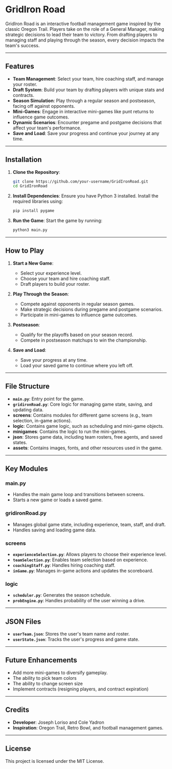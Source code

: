 # GridIron Road

GridIron Road is an interactive football management game inspired by the classic Oregon Trail. Players take on the role of a General Manager, making strategic decisions to lead their team to victory. From drafting players to managing staff and playing through the season, every decision impacts the team's success.

---

## Features

- **Team Management**: Select your team, hire coaching staff, and manage your roster.
- **Draft System**: Build your team by drafting players with unique stats and contracts.
- **Season Simulation**: Play through a regular season and postseason, facing off against opponents.
- **Mini-Games**: Engage in interactive mini-games like punt returns to influence game outcomes.
- **Dynamic Scenarios**: Encounter pregame and postgame decisions that affect your team's performance.
- **Save and Load**: Save your progress and continue your journey at any time.

---

## Installation

1. **Clone the Repository**:
   ```bash
   git clone https://github.com/your-username/GridIronRoad.git
   cd GridIronRoad
   ```

2. **Install Dependencies**:
   Ensure you have Python 3 installed. Install the required libraries using:
   ```bash
   pip install pygame
   ```

3. **Run the Game**:
   Start the game by running:
   ```bash
   python3 main.py
   ```

---

## How to Play

1. **Start a New Game**:
   - Select your experience level.
   - Choose your team and hire coaching staff.
   - Draft players to build your roster.

2. **Play Through the Season**:
   - Compete against opponents in regular season games.
   - Make strategic decisions during pregame and postgame scenarios.
   - Participate in mini-games to influence game outcomes.

3. **Postseason**:
   - Qualify for the playoffs based on your season record.
   - Compete in postseason matchups to win the championship.

4. **Save and Load**:
   - Save your progress at any time.
   - Load your saved game to continue where you left off.

---

## File Structure

- **`main.py`**: Entry point for the game.
- **`gridironRoad.py`**: Core logic for managing game state, saving, and updating data.
- **screens**: Contains modules for different game screens (e.g., team selection, in-game actions).
- **logic**: Contains game logic, such as scheduling and mini-game objects.
- **minigames**: Contains the logic to run the mini-games.
- **json**: Stores game data, including team rosters, free agents, and saved states.
- **assets**: Contains images, fonts, and other resources used in the game.

---

## Key Modules

### main.py
- Handles the main game loop and transitions between screens.
- Starts a new game or loads a saved game.

### gridironRoad.py
- Manages global game state, including experience, team, staff, and draft.
- Handles saving and loading game data.

### screens
- **`experienceSelection.py`**: Allows players to choose their experience level.
- **`teamSelection.py`**: Enables team selection based on experience.
- **`coachingStaff.py`**: Handles hiring coaching staff.
- **`inGame.py`**: Manages in-game actions and updates the scoreboard.

### logic
- **`scheduler.py`**: Generates the season schedule.
- **`probEngine.py`**: Handles probability of the user winning a drive.

---

## JSON Files

- **`userTeam.json`**: Stores the user's team name and roster.
- **`userState.json`**: Tracks the user's progress and game state.

---

## Future Enhancements

- Add more mini-games to diversify gameplay.
- The ability to pick team colors
- The ability to change screen size
- Implement contracts (resigning players, and contract expiration)

---

## Credits

- **Developer**: Joseph Loriso and Cole Yadron
- **Inspiration**: Oregon Trail, Retro Bowl, and football management games.

---

## License

This project is licensed under the MIT License.